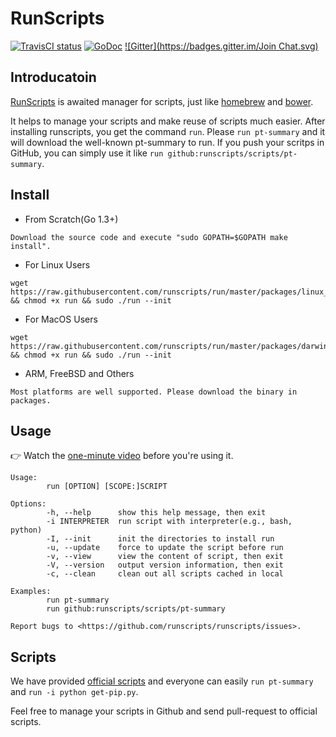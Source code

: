 # RunScripts

[![TravisCI status](https://secure.travis-ci.org/runscripts/runscripts.png)](http://travis-ci.org/runscripts/runscripts) [![GoDoc](https://godoc.org/github.com/runscripts/runscripts?status.svg)](https://godoc.org/github.com/runscripts/runscripts) [![Gitter](https://badges.gitter.im/Join Chat.svg)](https://gitter.im/runscripts/runscripts?utm_source=badge&utm_medium=badge&utm_campaign=pr-badge&utm_content=badge)

## Introducatoin

[RunScripts](https://github.com/runscripts/runscripts) is awaited manager for scripts, just like [homebrew](https://github.com/Homebrew/homebrew) and [bower](https://github.com/bower/bower).

It helps to manage your scripts and make reuse of scripts much easier. After installing runscripts, you get the command `run`. Please `run pt-summary` and it will download the well-known pt-summary to run. If you push your scritps in GitHub, you can simply use it like `run github:runscripts/scripts/pt-summary`.

## Install

* From Scratch(Go 1.3+)

```
Download the source code and execute "sudo GOPATH=$GOPATH make install".
```

* For Linux Users

```
wget https://raw.githubusercontent.com/runscripts/run/master/packages/linux_amd64/run && chmod +x run && sudo ./run --init
```

* For MacOS Users

```
wget https://raw.githubusercontent.com/runscripts/run/master/packages/darwin_amd64/run && chmod +x run && sudo ./run --init
```

* ARM, FreeBSD and Others

```
Most platforms are well supported. Please download the binary in packages.
```

## Usage

:point_right: Watch the [one-minute video](https://www.youtube.com/watch?v=WXUcJvrZP6M) before you're using it.

```
Usage:
        run [OPTION] [SCOPE:]SCRIPT

Options:
        -h, --help      show this help message, then exit
        -i INTERPRETER  run script with interpreter(e.g., bash, python)
        -I, --init      init the directories to install run
        -u, --update    force to update the script before run
        -v, --view      view the content of script, then exit
        -V, --version   output version information, then exit
        -c, --clean     clean out all scripts cached in local

Examples:
        run pt-summary
        run github:runscripts/scripts/pt-summary

Report bugs to <https://github.com/runscripts/runscripts/issues>.
```

## Scripts

We have provided [official scripts](https://github.com/runscripts/script) and everyone can easily `run pt-summary` and `run -i python get-pip.py`.

Feel free to manage your scripts in Github and send pull-request to official scripts.

